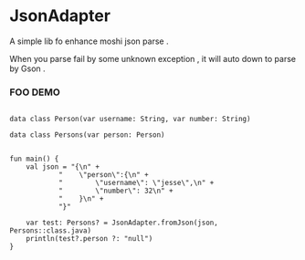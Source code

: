 # JsonAdapter

A simple lib fo enhance moshi json parse .

When you parse fail by some unknown exception , it will auto down to parse by Gson .

### FOO DEMO

```

data class Person(var username: String, var number: String)

data class Persons(var person: Person)


fun main() {
    val json = "{\n" +
            "    \"person\":{\n" +
            "        \"username\": \"jesse\",\n" +
            "        \"number\": 32\n" +
            "    }\n" +
            "}"

    var test: Persons? = JsonAdapter.fromJson(json, Persons::class.java)
    println(test?.person ?: "null")
}

```
